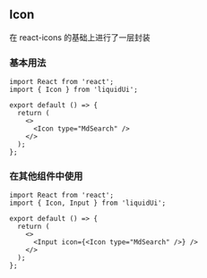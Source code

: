 ## Icon

在 react-icons 的基础上进行了一层封装

### 基本用法

```tsx
import React from 'react';
import { Icon } from 'liquidUi';

export default () => {
  return (
    <>
      <Icon type="MdSearch" />
    </>
  );
};
```

### 在其他组件中使用

```tsx
import React from 'react';
import { Icon, Input } from 'liquidUi';

export default () => {
  return (
    <>
      <Input icon={<Icon type="MdSearch" />} />
    </>
  );
};
```
